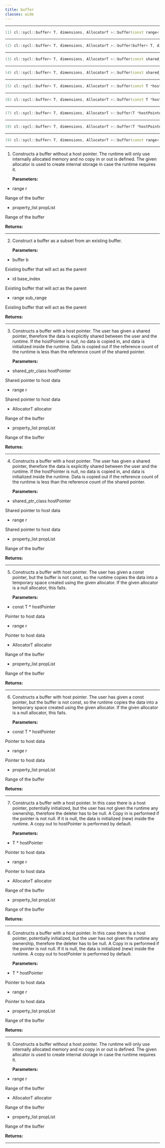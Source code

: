```yaml
---
title: buffer
classes: wide
---
```



---

```cpp
(1) cl::sycl::buffer< T, dimensions, AllocatorT >::buffer(const range< dimensions > &r, const property_list &propList={})
```

---

```cpp
(2) cl::sycl::buffer< T, dimensions, AllocatorT >::buffer(buffer< T, dimensions > &b, const id< dimensions > &base_index, const range< dimensions > &sub_range)
```

---

```cpp
(3) cl::sycl::buffer< T, dimensions, AllocatorT >::buffer(const shared_ptr_class< T > &hostPointer, const range< dimensions > &r, AllocatorT allocator, const property_list &propList={})
```

---

```cpp
(4) cl::sycl::buffer< T, dimensions, AllocatorT >::buffer(const shared_ptr_class< T > &hostPointer, const range< dimensions > &r, const property_list &propList={})
```

---

```cpp
(5) cl::sycl::buffer< T, dimensions, AllocatorT >::buffer(const T *hostPointer, const range< dimensions > &r, AllocatorT allocator, const property_list &propList={})
```

---

```cpp
(6) cl::sycl::buffer< T, dimensions, AllocatorT >::buffer(const T *hostPointer, const range< dimensions > &r, const property_list &propList={})
```

---

```cpp
(7) cl::sycl::buffer< T, dimensions, AllocatorT >::buffer(T *hostPointer, const range< dimensions > &r, AllocatorT allocator, const property_list &propList={})
```

---

```cpp
(8) cl::sycl::buffer< T, dimensions, AllocatorT >::buffer(T *hostPointer, const range< dimensions > &r, const property_list &propList={})
```

---

```cpp
(9) cl::sycl::buffer< T, dimensions, AllocatorT >::buffer(const range< dimensions > &r, AllocatorT allocator, const property_list &propList={})
```

---

1. Constructs a buffer without a host pointer. The runtime will only use internally allocated memory and no copy in or out is defined. The given allocator is used to create internal storage in case the runtime requires it. 

   **Parameters:**

  * range r

   Range of the buffer 

  * property_list propList

   Range of the buffer 

   **Returns:** 

---

2. Construct a buffer as a subset from an existing buffer. 

   **Parameters:**

  * buffer b

   Existing buffer that will act as the parent 

  * id base_index

   Existing buffer that will act as the parent 

  * range sub_range

   Existing buffer that will act as the parent 

   **Returns:** 

---

3. Constructs a buffer with a host pointer. The user has given a shared pointer, therefore the data is explicitly shared between the user and the runtime. If the hostPointer is null, no data is copied in, and data is initialized inside the runtime. Data is copied out if the reference count of the runtime is less than the reference count of the shared pointer. 

   **Parameters:**

  * shared_ptr_class hostPointer

   Shared pointer to host data 

  * range r

   Shared pointer to host data 

  * AllocatorT allocator

   Range of the buffer 

  * property_list propList

   Range of the buffer 

   **Returns:** 

---

4. Constructs a buffer with a host pointer. The user has given a shared pointer, therefore the data is explicitly shared between the user and the runtime. If the hostPointer is null, no data is copied in, and data is initialized inside the runtime. Data is copied out if the reference count of the runtime is less than the reference count of the shared pointer. 

   **Parameters:**

  * shared_ptr_class hostPointer

   Shared pointer to host data 

  * range r

   Shared pointer to host data 

  * property_list propList

   Range of the buffer 

   **Returns:** 

---

5. Constructs a buffer with host pointer. The user has given a const pointer, but the buffer is not const, so the runtime copies the data into a temporary space created using the given allocator. If the given allocator is a null allocator, this fails. 

   **Parameters:**

  * const T * hostPointer

   Pointer to host data 

  * range r

   Pointer to host data 

  * AllocatorT allocator

   Range of the buffer 

  * property_list propList

   Range of the buffer 

   **Returns:** 

---

6. Constructs a buffer with host pointer. The user has given a const pointer, but the buffer is not const, so the runtime copies the data into a temporary space created using the given allocator. If the given allocator is a null allocator, this fails. 

   **Parameters:**

  * const T * hostPointer

   Pointer to host data 

  * range r

   Pointer to host data 

  * property_list propList

   Range of the buffer 

   **Returns:** 

---

7. Constructs a buffer with a host pointer. In this case there is a host pointer, potentially initialized, but the user has not given the runtime any ownership, therefore the deleter has to be null. A Copy in is performed if the pointer is not null. If it is null, the data is initialized (new) inside the runtime. A copy out to hostPointer is performed by default. 

   **Parameters:**

  * T * hostPointer

   Pointer to host data 

  * range r

   Pointer to host data 

  * AllocatorT allocator

   Range of the buffer 

  * property_list propList

   Range of the buffer 

   **Returns:** 

---

8. Constructs a buffer with a host pointer. In this case there is a host pointer, potentially initialized, but the user has not given the runtime any ownership, therefore the deleter has to be null. A Copy in is performed if the pointer is not null. If it is null, the data is initialized (new) inside the runtime. A copy out to hostPointer is performed by default. 

   **Parameters:**

  * T * hostPointer

   Pointer to host data 

  * range r

   Pointer to host data 

  * property_list propList

   Range of the buffer 

   **Returns:** 

---

9. Constructs a buffer without a host pointer. The runtime will only use internally allocated memory and no copy in or out is defined. The given allocator is used to create internal storage in case the runtime requires it. 

   **Parameters:**

  * range r

   Range of the buffer 

  * AllocatorT allocator

   Range of the buffer 

  * property_list propList

   Range of the buffer 

   **Returns:** 

---

